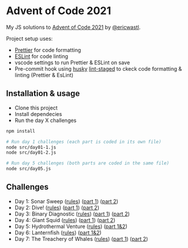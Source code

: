 # Advent of Code 2021

My JS solutions to [Advent of Code 2021](https://adventofcode.com/2021/) by [@ericwastl](https://twitter.com/ericwastl).

Project setup uses:

- [Prettier](https://prettier.io/) for code formatting
- [ESLint](https://eslint.org/) for code linting
- vscode settings to run Prettier & ESLint on save
- Pre-commit hook using [husky](https://typicode.github.io/husky/) [lint-staged](https://github.com/okonet/lint-staged) to ckeck code formatting & linting (Prettier & EsLint)

## Installation & usage

- Clone this project
- Install dependecies
- Run the day X challenges

```bash
npm install

# Run day 1 challenges (each part is coded in its own file)
node src/day01-1.js
node src/day01-2.js

# Run day 5 challenges (both parts are coded in the same file)
node src/day05.js
```

## Challenges

- Day 1: Sonar Sweep ([rules](https://adventofcode.com/2021/day/1)) ([part 1](./src/day01-1.js)) ([part 2](./src/day01-2.js))
- Day 2: Dive! ([rules](https://adventofcode.com/2021/day/2)) ([part 1](./src/day02-1.js)) ([part 2](./src/day02-2.js))
- Day 3: Binary Diagnostic ([rules](https://adventofcode.com/2021/day/3)) ([part 1](./src/day03-1.js)) ([part 2](./src/day03-2.js))
- Day 4: Giant Squid ([rules](https://adventofcode.com/2021/day/4)) ([part 1](./src/day04-1.js)) ([part 2](./src/day04-2.js))
- Day 5: Hydrothermal Venture ([rules](https://adventofcode.com/2021/day/5)) ([part 1&2](./src/day05.js))
- Day 6: Lanternfish ([rules](https://adventofcode.com/2021/day/6)) ([part 1&2](./src/day06.js))
- Day 7: The Treachery of Whales ([rules](https://adventofcode.com/2021/day/7)) ([part 1](./src/day07-1.js)) ([part 2](./src/day07-2.js))
